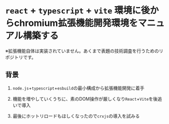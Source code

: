 # `react` + `typescript` + `vite` 環境に後からchromium拡張機能開発環境をマニュアル構築する

※拡張機能自体は実装されていません。あくまで表題の技術調査を行うためのリポジトリです。


## 背景

1. `node.js`+`typescript`+`esbuild`の最小構成から拡張機能開発に着手

2. 機能を増やしていくうちに、素のDOM操作が厳しくなり`React`+`Vite`を後追いで導入

3. 最後にホットリロードもほしくなったので`crxjs`の導入を試みる
